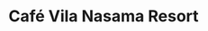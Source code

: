 ---
layout: info
type: Standard
title: Café Vila Nasama Resort
section: fine dining / resort dining
logo: placeholder
ratings: $$
phone: "7728028"
email:
address:
description: Located on Pango Road, Café Vila is the hottest spot to eat in town. Sumptuous food and glorious water views. Open for breakfast, lunch and dinner7 Days a week.
---